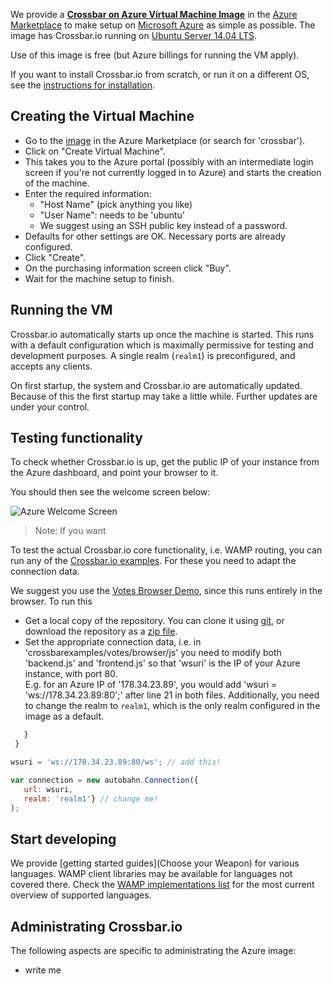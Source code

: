 We provide a [**Crossbar on Azure Virtual Machine Image**](http://azure.microsoft.com/en-us/marketplace/partners/tavendo/crossbar-on-azure-ubuntu1404-free/) in the  [Azure Marketplace](http://azure.microsoft.com/en-us/marketplace/) to make setup on [Microsoft Azure](http://azure.microsoft.com/) as simple as possible. The image has Crossbar.io running on [Ubuntu Server 14.04 LTS](https://insights.ubuntu.com/2014/04/17/whats-new-in-ubuntu-server-14-04-lts/).

Use of this image is free (but Azure billings for running the VM apply).

If you want to install Crossbar.io from scratch, or run it on a different OS, see the [instructions for installation](Home#Installation).


## Creating the Virtual Machine

* Go to the [image](http://azure.microsoft.com/en-us/marketplace/partners/tavendo/crossbar-on-azure-ubuntu1404-free/) in the Azure Marketplace (or search for 'crossbar'). 
* Click on "Create Virtual Machine".
* This takes you to the Azure portal (possibly with an intermediate login screen if you're not currently logged in to Azure) and starts the creation of the machine.
* Enter the required information:
   + "Host Name" (pick anything you like)
   + "User Name": needs to be 'ubuntu'
   + We suggest using an SSH public key instead of a password.
* Defaults for other settings are OK. Necessary ports are already configured.
* Click "Create".
* On the purchasing information screen click "Buy".
* Wait for the machine setup to finish.


## Running the VM

Crossbar.io automatically starts up once the machine is started. This runs with a default configuration which is maximally permissive for testing and development purposes. A single realm (`realm1`) is preconfigured, and accepts any clients.

On first startup, the system and Crossbar.io are automatically updated. Because of this the first startup may take a little while. Further updates are under your control. 

## Testing functionality

To check whether Crossbar.io is up, get the public IP of your instance from the Azure dashboard, and point your browser to it.

You should then see the welcome screen below:

![Azure Welcome Screen](/static/img/docs/shots/azure_welcome.png)


> Note: If you want 

To test the actual Crossbar.io core functionality, i.e. WAMP routing, you can run any of the [Crossbar.io examples](https://github.com/crossbario/crossbarexamples). For these you need to adapt the connection data. 

We suggest you use the [Votes Browser Demo](https://github.com/crossbario/crossbarexamples/tree/master/demos/votes/browser), since this runs entirely in the browser. To run this

* Get a local copy of the repository. You can clone it using [git](http://www.git-scm.com/), or download the repository as a [zip file](https://github.com/crossbario/crossbarexamples/archive/master.zip).
* Set the appropriate connection data, i.e. in 'crossbarexamples/votes/browser/js' you need to modify both 'backend.js' and 'frontend.js' so that 'wsuri' is the IP of your Azure instance, with port 80.   
E.g. for an Azure IP of '178.34.23.89', you would add 'wsuri = 'ws://178.34.23.89:80';' after line 21 in both files.
Additionally, you need to change the realm to `realm1`, which is the only realm configured in the image as a default.

```javascript
   } 
 } 

wsuri = 'ws://178.34.23.89:80/ws'; // add this!

var connection = new autobahn.Connection({ 
   url: wsuri, 
   realm: 'realm1'} // change me! 
); 
```

## Start developing

We provide [getting started guides](Choose your Weapon) for various languages. WAMP client libraries may be available for languages not covered there. Check the [WAMP implementations list](http://wamp.ws/implementations) for the most current overview of supported languages.

## Administrating Crossbar.io

The following aspects are specific to administrating the Azure image:

* write me